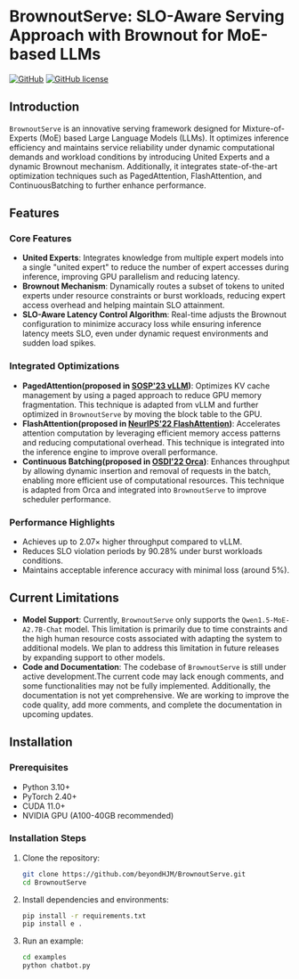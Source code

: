 # BrownoutServe: SLO-Aware Serving Approach with Brownout for MoE-based LLMs

[![GitHub](https://img.shields.io/github/stars/beyondHJM/BrownoutServe?style=social)](https://github.com/beyondHJM/BrownoutServe)
[![GitHub license](https://img.shields.io/github/license/beyondHJM/BrownoutServe)](https://github.com/beyondHJM/BrownoutServe/blob/main/LICENSE.txt)

## Introduction

`BrownoutServe` is an innovative serving framework designed for Mixture-of-Experts (MoE) based Large Language Models (LLMs). It optimizes inference efficiency and maintains service reliability under dynamic computational demands and workload conditions by introducing United Experts and a dynamic Brownout mechanism. Additionally, it integrates state-of-the-art optimization techniques such as PagedAttention, FlashAttention, and ContinuousBatching to further enhance performance.

## Features

### Core Features

- **United Experts**: Integrates knowledge from multiple expert models into a single "united expert" to reduce the number of expert accesses during inference, improving GPU parallelism and reducing latency.
- **Brownout Mechanism**: Dynamically routes a subset of tokens to united experts under resource constraints or burst workloads, reducing expert access overhead and helping maintain SLO attainment.
- **SLO-Aware Latency Control Algorithm**: Real-time adjusts the Brownout configuration to minimize accuracy loss while ensuring inference latency meets SLO, even under dynamic request environments and sudden load spikes.

### Integrated Optimizations

- **PagedAttention(proposed in [SOSP'23 vLLM](https://arxiv.org/abs/2309.06180))**: Optimizes KV cache management by using a paged approach to reduce GPU memory fragmentation. This technique is adapted from vLLM and further optimized in `BrownoutServe` by moving the block table to the GPU.
- **FlashAttention(proposed in [NeurIPS'22 FlashAttention]( https://arxiv.org/abs/2205.14135))**: Accelerates attention computation by leveraging efficient memory access patterns and reducing computational overhead. This technique is integrated into the inference engine to improve overall performance.
- **Continuous Batching(proposed in [OSDI'22 Orca](https://www.usenix.org/conference/osdi22/presentation/yu))**: Enhances throughput by allowing dynamic insertion and removal of requests in the batch, enabling more efficient use of computational resources. This technique is adapted from Orca and integrated into `BrownoutServe` to improve scheduler performance.

### Performance Highlights

- Achieves up to 2.07× higher throughput compared to vLLM.
- Reduces SLO violation periods by 90.28% under burst workloads conditions.
- Maintains acceptable inference accuracy with minimal loss (around 5%).

## Current Limitations

- **Model Support**: Currently, `BrownoutServe` only supports the `Qwen1.5-MoE-A2.7B-Chat` model. This limitation is primarily due to time constraints and the high human resource costs associated with adapting the system to additional models. We plan to address this limitation in future releases by expanding support to other models.
- **Code and Documentation**: The codebase of `BrownoutServe` is still under active development.The current code may lack enough comments, and some functionalities may not be fully implemented. Additionally, the documentation is not yet comprehensive. We are working to improve the code quality, add more comments, and complete the documentation in upcoming updates.
## Installation

### Prerequisites

- Python 3.10+
- PyTorch 2.40+
- CUDA 11.0+
- NVIDIA GPU (A100-40GB recommended)

### Installation Steps

1. Clone the repository:
   ```bash
   git clone https://github.com/beyondHJM/BrownoutServe.git
   cd BrownoutServe
2. Install dependencies and environments:
    ```bash
    pip install -r requirements.txt
    pip install e .
3. Run an example:
    ```bash
    cd examples
    python chatbot.py